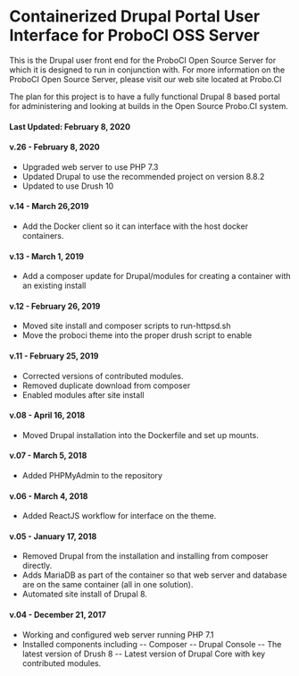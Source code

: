 # Containerized Drupal Portal User Interface for ProboCI OSS Server
This is the Drupal user front end for the ProboCI Open Source Server for which it is designed to run in conjunction with. For more information on the ProboCI Open Source Server, please visit our web site located at Probo.CI

The plan for this project is to have a fully functional Drupal 8 based portal for administering and looking at builds in the Open Source Probo.CI system.

#### Last Updated: February 8, 2020

#### v.26 - February 8, 2020  

- Upgraded web server to use PHP 7.3
- Updated Drupal to use the recommended project on version 8.8.2
- Updated to use Drush 10

#### v.14 - March 26,2019  

- Add the Docker client so it can interface with the host docker containers.

#### v.13 - March 1, 2019  

- Add a composer update for Drupal/modules for creating a container with an existing install

#### v.12 - February 26, 2019  

- Moved site install and composer scripts to run-httpsd.sh
- Move the proboci theme into the proper drush script to enable

#### v.11 - February 25, 2019

- Corrected versions of contributed modules.
- Removed duplicate download from composer
- Enabled modules after site install

#### v.08 - April 16, 2018

- Moved Drupal installation into the Dockerfile and set up mounts.

#### v.07 - March 5, 2018

- Added PHPMyAdmin to the repository

#### v.06 - March 4, 2018

- Added ReactJS workflow for interface on the theme.

#### v.05 - January 17, 2018

- Removed Drupal from the installation and installing from composer directly.
- Adds MariaDB as part of the container so that web server and database are on the same container (all in one solution).
- Automated site install of Drupal 8.

#### v.04 - December 21, 2017

- Working and configured web server running PHP 7.1
- Installed components including
-- Composer
-- Drupal Console
-- The latest version of Drush 8
-- Latest version of Drupal Core with key contributed modules.
